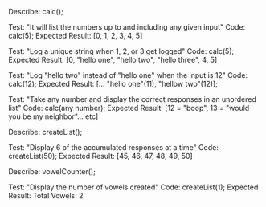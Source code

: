 Describe: calc();

Test: "It will list the numbers up to and including any given input"
Code: calc(5);
Expected Result: [0, 1, 2, 3, 4, 5]

Test: "Log a unique string when 1, 2, or 3 get logged"
Code: calc(5);
Expected Result: [0, "hello one", "hello two", "hello three", 4, 5]

Test: "Log "hello two" instead of "hello one" when the input is 12"
Code: calc(12);
Expected Result: [... "hello one"(11), "hellow two"(12)];

Test: "Take any number and display the correct responses in an unordered list"
Code: calc(any number);
Expected Result: [12 = "boop", 13 = "would you be my neighbor"... etc]

Describe: createList();

Test: "Display 6 of the accumulated responses at a time"
Code: createList(50);
Expected Result: [45, 46, 47, 48, 49, 50]

Describe: vowelCounter();

Test: "Display the number of vowels created"
Code: createList(1);
Expected Result: Total Vowels: 2